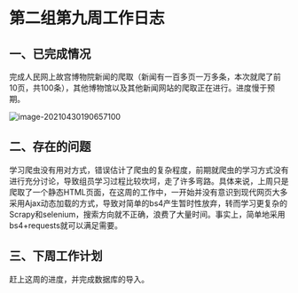 # 第二组第九周工作日志

## 一、已完成情况

完成人民网上故宫博物院新闻的爬取（新闻有一百多页一万多条，本次就爬了前10页，共100条），其他博物馆以及其他新闻网站的爬取正在进行。进度慢于预期。

![image-20210430190657100](D:\MyUniversity\SoftwareEngineering\新闻分析子系统\第九周工作成果.png)

## 二、存在的问题

学习爬虫没有用对方式，错误估计了爬虫的复杂程度，前期就爬虫的学习方式没有进行充分讨论，导致组员学习过程比较坎坷，走了许多弯路。具体来说，上周只是爬取了一个静态HTML页面，在这周的工作中，一开始并没有意识到现代网页大多采用Ajax动态加载的方式，导致对简单的bs4产生暂时性放弃，转而学习更复杂的Scrapy和selenium，搜索方向就不正确，浪费了大量时间。事实上，简单地采用bs4+requests就可以满足需要。

## 三、下周工作计划

赶上这周的进度，并完成数据库的导入。

